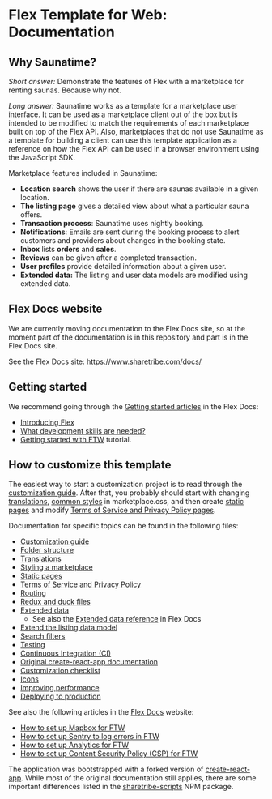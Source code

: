 # Flex Template for Web: Documentation

## Why Saunatime?

_Short answer:_ Demonstrate the features of Flex with a marketplace for renting saunas. Because why
not.

_Long answer:_ Saunatime works as a template for a marketplace user interface. It can be used as a
marketplace client out of the box but is intended to be modified to match the requirements of each
marketplace built on top of the Flex API. Also, marketplaces that do not use Saunatime as a template
for building a client can use this template application as a reference on how the Flex API can be
used in a browser environment using the JavaScript SDK.

Marketplace features included in Saunatime:

- **Location search** shows the user if there are saunas available in a given location.
- **The listing page** gives a detailed view about what a particular sauna offers.
- **Transaction process**: Saunatime uses nightly booking.
- **Notifications**: Emails are sent during the booking process to alert customers and providers
  about changes in the booking state.
- **Inbox** lists **orders** and **sales**.
- **Reviews** can be given after a completed transaction.
- **User profiles** provide detailed information about a given user.
- **Extended data:** The listing and user data models are modified using extended data.

## Flex Docs website

We are currently moving documentation to the Flex Docs site, so at the moment part of the
documentation is in this repository and part is in the Flex Docs site.

See the Flex Docs site: https://www.sharetribe.com/docs/

## Getting started

We recommend going through the
[Getting started articles](https://www.sharetribe.com/docs/background/getting-started/) in the Flex
Docs:

- [Introducing Flex](https://www.sharetribe.com/docs/background/introducing-flex/)
- [What development skills are needed?](https://www.sharetribe.com/docs/background/development-skills/)
- [Getting started with FTW](https://www.sharetribe.com/docs/tutorials/getting-started-with-ftw/)
  tutorial.

## How to customize this template

The easiest way to start a customization project is to read through the
[customization guide](customization-guide.md). After that, you probably should start with changing
[translations](translations.md), [common styles](styling.md) in marketplace.css, and then create
[static pages](static-pages.md) and modify
[Terms of Service and Privacy Policy pages](terms-of-service-and-privacy-policy.md).

Documentation for specific topics can be found in the following files:

- [Customization guide](customization-guide.md)
- [Folder structure](folder-structure.md)
- [Translations](translations.md)
- [Styling a marketplace](styling.md)
- [Static pages](static-pages.md)
- [Terms of Service and Privacy Policy](terms-of-service-and-privacy-policy.md)
- [Routing](routing.md)
- [Redux and duck files](redux.md)
- [Extended data](extended-data.md)
  - See also the
    [Extended data reference](https://www.sharetribe.com/docs/references/extended-data/) in Flex
    Docs
- [Extend the listing data model](extend-listing.md)
- [Search filters](search-filters.md)
- [Testing](testing.md)
- [Continuous Integration (CI)](ci.md)
- [Original create-react-app documentation](https://github.com/sharetribe/create-react-app/blob/master/packages/react-scripts/template/README.md)
- [Customization checklist](customization-checklist.md)
- [Icons](icons.md)
- [Improving performance](improving-performance.md)
- [Deploying to production](deploying-to-production.md)

See also the following articles in the [Flex Docs](https://www.sharetribe.com/docs/) website:

- [How to set up Mapbox for FTW](https://www.sharetribe.com/docs/guides/how-to-set-up-mapbox-for-ftw/)
- [How to set up Sentry to log errors in FTW](https://www.sharetribe.com/docs/guides/how-to-set-up-sentry-to-log-errors-in-ftw/)
- [How to set up Analytics for FTW](https://www.sharetribe.com/docs/guides/how-to-set-up-analytics-for-ftw/)
- [How to set up Content Security Policy (CSP) for FTW](https://www.sharetribe.com/docs/guides/how-to-set-up-csp-for-ftw/)

The application was bootstrapped with a forked version of
[create-react-app](https://github.com/facebookincubator/create-react-app). While most of the
original documentation still applies, there are some important differences listed in the
[sharetribe-scripts](https://www.npmjs.com/package/sharetribe-scripts) NPM package.
